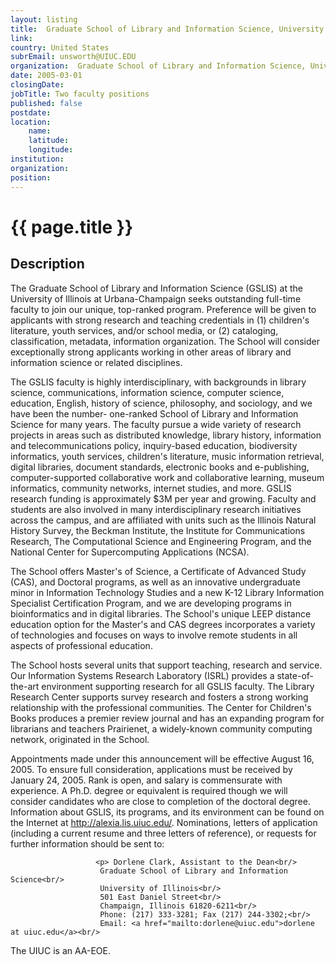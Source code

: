 ```yaml
---
layout: listing
title:  Graduate School of Library and Information Science, University of Illinois at Urbana-Champaign - Two faculty positions
link:
country: United States
subrEmail: unsworth@UIUC.EDU
organization:  Graduate School of Library and Information Science, University of Illinois at Urbana-Champaign 
date: 2005-03-01
closingDate: 
jobTitle: Two faculty positions
published: false
postdate:
location:
    name: 
    latitude: 
    longitude: 
institution: 
organization: 
position: 
--- 
```



# {{ page.title }}

## Description



<p>The Graduate School of Library and Information Science (GSLIS) at the University of Illinois at Urbana-Champaign seeks outstanding full-time faculty to join our unique, top-ranked program.  Preference will be given to applicants with strong research and teaching credentials in (1) children's literature, youth services, and/or school media, or (2) cataloging, classification, metadata, information organization.  The School will consider exceptionally strong applicants working in other areas of library and information science or related disciplines.</p>

<p>The GSLIS faculty is highly interdisciplinary, with backgrounds in library science, communications, information science, computer science, education, English, history of science, philosophy, and sociology, and we have been the number- one-ranked School of Library and Information Science for many years.  The faculty pursue a wide variety of research projects in areas such as distributed knowledge, library history, information and telecommunications policy, inquiry-based education, biodiversity informatics, youth services, children's literature, music information retrieval, digital libraries, document standards, electronic books and e-publishing, computer-supported collaborative work and collaborative learning, museum informatics, community networks, internet studies, and more.  GSLIS research funding is approximately $3M per year and growing. Faculty and students are also involved in many interdisciplinary research initiatives across the campus, and are affiliated with units such as the Illinois Natural History Survey, the Beckman Institute, the Institute for Communications Research, The Computational Science and Engineering Program, and the National Center for Supercomputing Applications (NCSA).</p>

<p>The School offers Master's of Science, a Certificate of Advanced Study (CAS), and Doctoral programs, as well as an innovative undergraduate minor in Information Technology Studies and a new K-12 Library Information Specialist Certification Program, and we are developing programs in bioinformatics and in digital libraries.  The School's unique LEEP distance education option for the Master's and CAS degrees incorporates a variety of technologies and focuses on ways to involve remote students in all aspects of professional education.</p>

<p>The School hosts several units that support teaching, research and service.  Our Information Systems Research Laboratory (ISRL) provides a state-of-the-art environment supporting research for all GSLIS faculty. The Library Research Center supports survey research and fosters a strong working relationship with the professional communities.  The Center for Children's Books produces a premier review journal and has an expanding program for librarians and teachers  Prairienet, a widely-known community computing network, originated in the School.</p>

<p>Appointments made under this announcement will be effective August 16, 2005.  To ensure full consideration, applications must be received by January 24, 2005.  Rank is open, and salary is commensurate with experience.  A Ph.D. degree or equivalent is required though we will consider candidates who are close to completion of the doctoral degree. Information about GSLIS, its programs, and its environment can be found on the Internet at <a href="http://alexia.lis.uiuc.edu/">http://alexia.lis.uiuc.edu/</a>.  Nominations, letters of application (including a current resume and three letters of reference), or requests for further information should be sent to:</p>

                       <p> Dorlene Clark, Assistant to the Dean<br/>
                        Graduate School of Library and Information Science<br/>
                        University of Illinois<br/>
                        501 East Daniel Street<br/>
                        Champaign, Illinois 61820-6211<br/>
                        Phone: (217) 333-3281; Fax (217) 244-3302;<br/>
                        Email: <a href="mailto:dorlene@uiuc.edu">dorlene at uiuc.edu</a><br/>

<p>The UIUC is an AA-EOE.</p>
